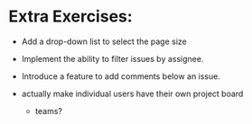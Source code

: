 # Extra Exercises:

- Add a drop-down list to select the page size 
- Implement the ability to filter issues by assignee.
- Introduce a feature to add comments below an issue.

- actually make individual users have their own project board
  - teams?
